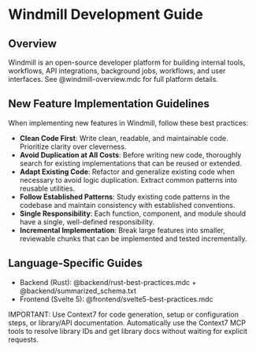 # Windmill Development Guide

## Overview

Windmill is an open-source developer platform for building internal tools, workflows, API integrations, background jobs, workflows, and user interfaces. See @windmill-overview.mdc for full platform details.

## New Feature Implementation Guidelines

When implementing new features in Windmill, follow these best practices:

- **Clean Code First**: Write clean, readable, and maintainable code. Prioritize clarity over cleverness.
- **Avoid Duplication at All Costs**: Before writing new code, thoroughly search for existing implementations that can be reused or extended.
- **Adapt Existing Code**: Refactor and generalize existing code when necessary to avoid logic duplication. Extract common patterns into reusable utilities.
- **Follow Established Patterns**: Study existing code patterns in the codebase and maintain consistency with established conventions.
- **Single Responsibility**: Each function, component, and module should have a single, well-defined responsibility.
- **Incremental Implementation**: Break large features into smaller, reviewable chunks that can be implemented and tested incrementally.

## Language-Specific Guides

- Backend (Rust): @backend/rust-best-practices.mdc + @backend/summarized_schema.txt
- Frontend (Svelte 5): @frontend/svelte5-best-practices.mdc

IMPORTANT: Use Context7 for code generation, setup or configuration steps, or library/API documentation. Automatically use the Context7 MCP tools to resolve library IDs and get library docs without waiting for explicit requests.
